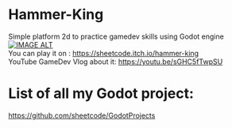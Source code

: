 # Hammer-King
Simple platform 2d to practice gamedev skills using Godot engine  
[![IMAGE ALT](https://img.youtube.com/vi/sGHC5fTwpSU/0.jpg)](https://www.youtube.com/watch?v=sGHC5fTwpSU)  
You can play it on : https://sheetcode.itch.io/hammer-king  
YouTube GameDev Vlog about it: https://youtu.be/sGHC5fTwpSU

# List of all my Godot project:
https://github.com/sheetcode/GodotProjects
